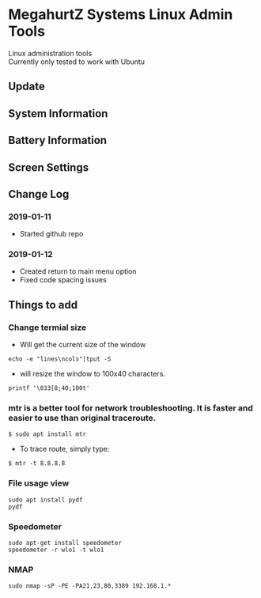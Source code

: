 # MegahurtZ Systems Linux Admin Tools
Linux administration tools \
Currently only tested to work with Ubuntu

## Update

## System Information

## Battery Information

## Screen Settings

## Change Log
### 2019-01-11
- Started github repo

### 2019-01-12
- Created return to main menu option
- Fixed code spacing issues


## Things to add
### Change termial size
- Will get the current size of the window
```
echo -e "lines\ncols"|tput -S
```
- will resize the window to 100x40 characters.
```
printf '\033[8;40;100t'
```

### mtr is a better tool for network troubleshooting. It is faster and easier to use than original traceroute.
```
$ sudo apt install mtr
```
- To trace route, simply type:
```
$ mtr -t 8.8.8.8
```

### File usage view
```
sudo apt install pydf
pydf
```

### Speedometer
```
sudo apt-get install speedometer
speedometer -r wlo1 -t wlo1
```

### NMAP
```
sudo nmap -sP -PE -PA21,23,80,3389 192.168.1.*
```